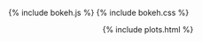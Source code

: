 {% include bokeh.js %}
{% include bokeh.css %}
<div style='text-align: center'>
    {% include plots.html %}
</div>